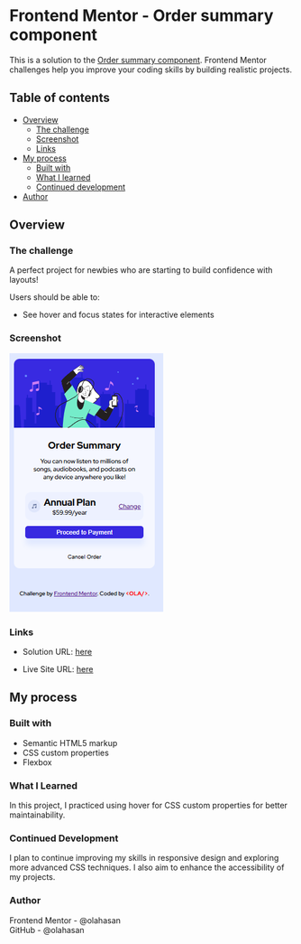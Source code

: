 # Frontend Mentor - Order summary component

This is a solution to the [Order summary component](https://www.frontendmentor.io/challenges/order-summary-component-QlPmajDUj). Frontend Mentor challenges help you improve your coding skills by building realistic projects.

## Table of contents

- [Overview](#overview)
  - [The challenge](#the-challenge)
  - [Screenshot](#screenshot)
  - [Links](#links)
- [My process](#my-process)
  - [Built with](#built-with)
  - [What I learned](#what-i-learned)
  - [Continued development](#continued-development)
- [Author](#author)

## Overview

### The challenge

A perfect project for newbies who are starting to build confidence with layouts!

Users should be able to:

- See hover and focus states for interactive elements

### Screenshot

![Screenshot](./images/screenshot.png)

### Links

- Solution URL: [here](https://github.com/olahasan/HTML_AND_CSS_Frontend-Mentor-very-easy-Order-summary-card)

- Live Site URL: [here](https://olahasan.github.io/HTML_AND_CSS_Frontend-Mentor-very-easy-Order-summary-card/)

## My process

### Built with

- Semantic HTML5 markup
- CSS custom properties
- Flexbox

### What I Learned

In this project, I practiced using hover for CSS custom properties for better maintainability.

### Continued Development

I plan to continue improving my skills in responsive design and exploring more advanced CSS techniques. I also aim to enhance the accessibility of my projects.

### Author

Frontend Mentor - @olahasan<br>
GitHub - @olahasan
